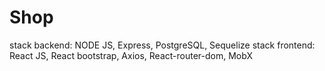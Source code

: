# Shop
 stack backend: NODE JS, Express, PostgreSQL, Sequelize
 stack frontend: React JS, React bootstrap, Axios, React-router-dom, MobX
